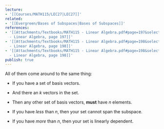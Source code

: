 ```yaml
---
lecture:
- '[[Courses/MATH115/LEC27|LEC27]]'
related:
- '[[Evergreen/Bases of Subspaces|Bases of Subspaces]]'
references:
- '[[Attachments/Textbooks/MATH115 - Linear Algebra.pdf#page=197&selection=23,0,23,12|MATH115
  - Linear Algebra, page 197]]'
- '[[Attachments/Textbooks/MATH115 - Linear Algebra.pdf#page=198&selection=0,0,0,12|MATH115
  - Linear Algebra, page 198]]'
- '[[Attachments/Textbooks/MATH115 - Linear Algebra.pdf#page=198&selection=311,0,311,12|MATH115
  - Linear Algebra, page 198]]'
publish: true
---
```


All of them come around to the same thing:
- If you have a set of basis vectors.
- And there an $k$ vectors in the set.
- Then any other set of basis vectors, **must** have $n$ elements.

- If you have _less_ than $n$, then your set cannot span the subspace.
- If you have _more_ than $n$, then your set is linearly dependent.